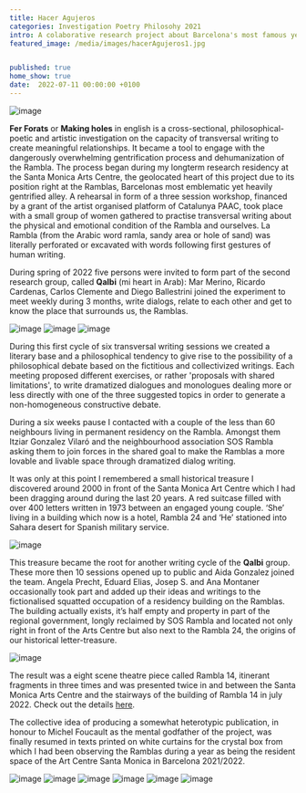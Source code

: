 ```yaml
---
title: Hacer Agujeros
categories: Investigation Poetry Philosohy 2021
intro: A colaborative research project about Barcelona's most famous yet gentrified alley, the Ramblas, through transversal and collective writing.
featured_image: /media/images/hacerAgujeros1.jpg


published: true
home_show: true
date:  2022-07-11 00:00:00 +0100
---
```


![image](/media/images/hacerAgujeros2.jpg)

**Fer Forats** or **Making holes** in english is a cross-sectional, philosophical-poetic and artistic investigation on the capacity of transversal writing to create meaningful relationships. It became a tool to engage with the dangerously overwhelming gentrification process and dehumanization of the Rambla. The process began during my longterm research residency at the Santa Monica Arts Centre, the geolocated heart of this project due to its position right at the Ramblas, Barcelonas most emblematic yet heavily gentrified alley. 
A rehearsal in form of a three session workshop, financed by a grant of the artist organised platform of Catalunya PAAC, took place with a small group of women gathered to practise transversal writing about the physical and emotional condition of the Rambla and ourselves. La Rambla (from the Arabic word ramla, sandy area or hole of sand) was literally perforated or excavated with words following first gestures of human writing. 

During spring of 2022 five persons were invited to form part of the second research group, called **Qalbi** (mi heart in Arab): Mar Merino, Ricardo Cardenas, Carlos Clemente and Diego Ballestrini joined the experiment to meet weekly during 3 months, write dialogs, relate to each other and get to know the place that surrounds us, the Ramblas.

![image](/media/images/hacerAgujerosQalbi1.jpg)
![image](/media/images/hacerAgujerosQalbi2.jpg)
![image](/media/images/hacerAgujeros3.jpg) 
 
During this first cycle of six transversal writing sessions we created a literary base and a philosophical tendency to give rise to the possibility of a philosophical debate based on the fictitious and collectivized writings. Each meeting proposed different exercises, or rather 'proposals with shared limitations', to write dramatized dialogues and monologues dealing more or less directly with one of the three suggested topics in order to generate a non-homogeneous constructive debate. 

During a six weeks pause I contacted with a couple of the less than 60 neighbours living in permanent residency on the Rambla. Amongst them Itziar Gonzalez Vilaró and the neighbourhood association SOS Rambla asking them to join forces in the shared goal to make the Ramblas a more lovable and livable space through dramatized dialog writing. 

It was only at this point I remembered a small historical treasure I discovered around 2000 in front of the Santa Monica Art Centre which I had been dragging around during the last 20 years. A red suitcase filled with over 400 letters written in 1973 between an engaged young couple. ‘She’ living in a building which now is a hotel, Rambla 24 and ‘He’ stationed into Sahara desert for Spanish military service.

![image](/media/images/hacerAgujerosCartes.jpg)

This treasure became the root for another writing cycle of the **Qalbi** group. These more then 10 sessions opened up to public and Aida Gonzalez joined the team. Angela Precht, Eduard Elias, Josep S. and Ana Montaner occasionally took part and added up their ideas and writings to the fictionalised squatted occupation of a residency building on the Ramblas. The building actually exists, it’s half empty and property in part of the regional government, longly reclaimed by SOS Rambla and located not only right in front of the Arts Centre but also next to the Rambla 24, the origins of our historical letter-treasure.

![image](/media/images/hacerAgujerosRambles14.jpg)


The result was a eight scene theatre piece called Rambla 14, itinerant fragments in three times and was presented twice in and between the Santa Monica Arts Centre and the stairways of the building of Rambla 14 in july 2022. Check out the details [here](https://artssantamonica.gencat.cat/ca/detall/Rambla-14-fragments-itinerants-en-tres-temps).


The collective idea of producing a somewhat heterotypic publication, in honour to Michel Foucault as the mental godfather of the project, was finally resumed in texts printed on white curtains for the crystal box from which I had been observing the Ramblas during a year as being the resident space of the Art Centre Santa Monica in Barcelona 2021/2022.

![image](/media/images/HacerAgujerosPubli1.jpg)
![image](/media/images/HacerAgujerosPubli2.jpg)
![image](/media/images/HacerAgujerosPubli3.jpg)
![image](/media/images/HacerAgujerosPubli4.jpg)
![image](/media/images/HacerAgujerosPubli5.jpg)
![image](/media/images/HacerAgujerosPubli6.jpg)

